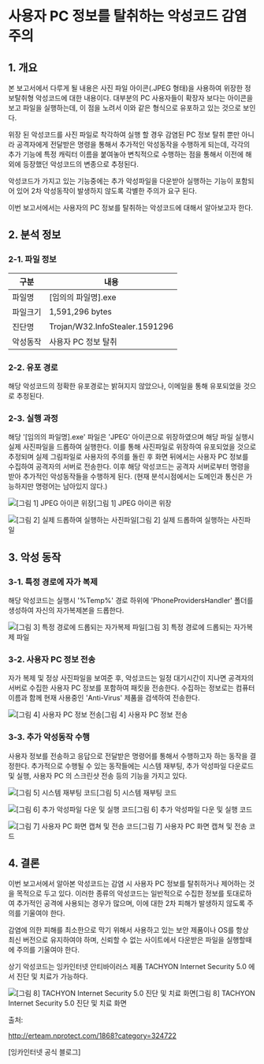 # 사용자 PC 정보를 탈취하는 악성코드 감염 주의

## 1. 개요

본 보고서에서 다루게 될 내용은 사진 파일 아이콘(.JPEG 형태)을 사용하여 위장한 정보탈취형 악성코드에 대한 내용이다.
대부분의 PC 사용자들이 확장자 보다는 아이콘을 보고 파일을 실행하는데, 이 점을 노려서 이와 같은 형식으로 유포하고 있는 것으로 보인다.

위장 된 악성코드를 사진 파일로 착각하여 실행 할 경우 감염된 PC 정보 탈취 뿐만 아니라 공격자에게 전달받은 명령을 통해서 추가적인 악성동작을 수행하게 되는데, 각각의 추가 기능에 특정 캐릭터 이름을 붙여놓아 변칙적으로 수행하는 점을 통해서 이전에 해외에 등장했던 악성코드의 변종으로 추정된다.

악성코드가 가지고 있는 기능중에는 추가 악성파일을 다운받아 실행하는 기능이 포함되어 있어 2차 악성동작이 발생하지 않도록 각별한 주의가 요구 된다.

 

이번 보고서에서는 사용자의 PC 정보를 탈취하는 악성코드에 대해서 알아보고자 한다.

 

## 2. 분석 정보

### 2-1. 파일 정보





| **구분** | **내용**                       |
| -------- | ------------------------------ |
| 파일명   | [임의의 파일명].exe            |
| 파일크기 | 1,591,296 bytes                |
| 진단명   | Trojan/W32.InfoStealer.1591296 |
| 악성동작 | 사용자 PC 정보 탈취            |



 

###  2-2. 유포 경로

해당 악성코드의 정확한 유포경로는 밝혀지지 않았으나, 이메일을 통해 유포되었을 것으로 추정된다.

 

 

###  2-3. 실행 과정

해당 '[임의의 파일명].exe' 파일은 'JPEG' 아이콘으로 위장하였으며 해당 파일 실행시 실제 사진파일을 드롭하여 실행한다. 이를 통해 사진파일로 위장하여 유포되었을 것으로 추정되며 실제 그림파일로 사용자의 주의를 돌린 후 화면 뒤에서는 사용자 PC 정보를 수집하여 공격자의 서버로 전송한다.
이후 해당 악성코드는 공격자 서버로부터 명령을 받아 추가적인 악성동작들을 수행하게 된다. 
(현재 분석시점에서는 도메인과 통신은 가능하지만 명령어는 남아있지 않다.)
 

 

![[그림 1] JPEG 아이콘 위장](https://t1.daumcdn.net/cfile/tistory/99B048395B9F5AF020)[그림 1] JPEG 아이콘 위장

 

 

 

 

 

![[그림 2] 실제 드롭하여 실행하는 사진파일](https://t1.daumcdn.net/cfile/tistory/99D2EA395B9F5AF136)[그림 2] 실제 드롭하여 실행하는 사진파일

 

 

 

 

 

## 3. 악성 동작

### 3-1. 특정 경로에 자가 복제

해당 악성코드는 실행시 '%Temp%' 경로 하위에 'PhoneProvidersHandler' 폴더를 생성하여 자신의 자가복제본을 드롭한다.

 

 

![[그림 3] 특정 경로에 드롭되는 자가복제 파일](https://t1.daumcdn.net/cfile/tistory/99AFE7395B9F5AF121)[그림 3] 특정 경로에 드롭되는 자가복제 파일

 

 

 

 

 

### 3-2. 사용자 PC 정보 전송

자가 복제 및 정상 사진파일을 보여준 후, 악성코드는 일정 대기시간이 지나면 공격자의 서버로 수집한 사용자 PC 정보를 포함하여 패킷을 전송한다. 수집하는 정보로는 컴퓨터 이름과 함께 현재 사용중인 'Anti-Virus' 제품을 검색하여 전송한다.

 

 

![[그림 4] 사용자 PC 정보 전송](https://t1.daumcdn.net/cfile/tistory/9999ED395B9F5AF20C)[그림 4] 사용자 PC 정보 전송

### 

###  

###  

### 3-3. 추가 악성동작 수행

사용자 정보를 전송하고 응답으로 전달받은 명령어를 통해서 수행하고자 하는 동작을 결정한다. 추가적으로 수행될 수 있는 동작들에는 시스템 재부팅, 추가 악성파일 다운로드 및 실행, 사용자 PC 의 스크린샷 전송 등의 기능을 가지고 있다.

 

 

![[그림 5] 시스템 재부팅 코드](https://t1.daumcdn.net/cfile/tistory/99D952395B9F5AF206)[그림 5] 시스템 재부팅 코드

 

 

![[그림 6] 추가 악성파일 다운 및 실행 코드](https://t1.daumcdn.net/cfile/tistory/991E92395B9F5AF215)[그림 6] 추가 악성파일 다운 및 실행 코드

 

 

 

![[그림 7] 사용자 PC 화면 캡쳐 및 전송 코드](https://t1.daumcdn.net/cfile/tistory/99D824395B9F5AF31D)[그림 7] 사용자 PC 화면 캡쳐 및 전송 코드

 

 

 

 

 

## 4. 결론

이번 보고서에서 알아본 악성코드는 감염 시 사용자 PC 정보를 탈취하거나 제어하는 것을 목적으로 두고 있다.
이러한 종류의 악성코드는 일반적으로 수집한 정보를 토대로하여 추가적인 공격에 사용되는 경우가 많으며, 이에 대한 2차 피해가 발생하지 않도록 주의를 기울여야 한다.

감염에 의한 피해를 최소한으로 막기 위해서 사용하고 있는 보안 제품이나 OS를 항상 최신 버전으로 유지하여야 하며, 신뢰할 수 없는 사이트에서 다운받은 파일을 실행할때에 주의를 기울여야 한다.

 

상기 악성코드는 잉카인터넷 안티바이러스 제품 TACHYON Internet Security 5.0 에서 진단 및 치료가 가능하다.
 

 

![[그림 8] TACHYON Internet Security 5.0 진단 및 치료 화면](https://t1.daumcdn.net/cfile/tistory/99B9FF395B9F5AF309)[그림 8] TACHYON Internet Security 5.0 진단 및 치료 화면



출처: 

http://erteam.nprotect.com/1868?category=324722

 [잉카인터넷 공식 블로그]